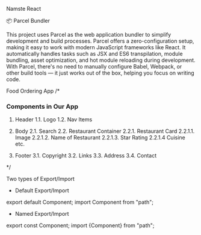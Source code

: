 Namste React 

📦 Parcel Bundler

This project uses Parcel as the web application bundler to simplify development and build processes. Parcel offers a zero-configuration setup, making it easy to work with modern JavaScript frameworks like React. It automatically handles tasks such as JSX and ES6 transpilation, module bundling, asset optimization, and hot module reloading during development. With Parcel, there's no need to manually configure Babel, Webpack, or other build tools — it just works out of the box, helping you focus on writing code.

Food Ordering App
/*
### Components in Our App
1. Header
   1.1. Logo 
   1.2. Nav Items

2. Body
   2.1. Search
   2.2. Restaurant  Container
        2.2.1. Restaurant Card
               2.2.1.1. Image
               2.2.1.2. Name of Restaurant
               2.2.1.3. Star Rating 
               2.2.1.4  Cuisine etc.

3. Footer
   3.1. Copyright
   3.2. Links
   3.3. Address
   3.4. Contact

*/


Two types of Export/Import

- Default Export/Import

export default Component;
import Component from "path";

- Named Export/Import

export const Component;
import {Component} from "path";